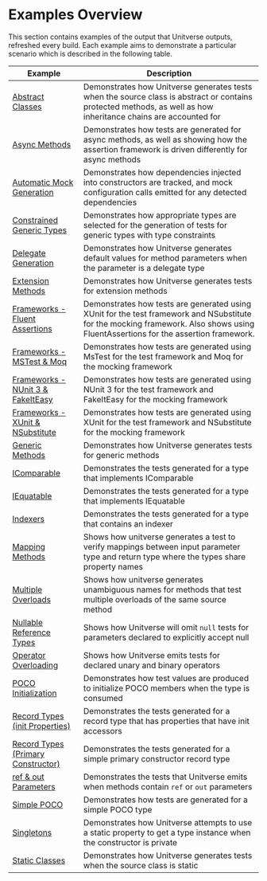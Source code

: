 ﻿# Examples Overview
This section contains examples of the output that Unitverse outputs, refreshed every build. Each example aims to demonstrate a particular scenario which is described in the following table.

| Example | Description |
| --- | --- |
| [Abstract Classes](AbstractClass.md) | Demonstrates how Unitverse generates tests when the source class is abstract or contains protected methods, as well as how inheritance chains are accounted for |
| [Async Methods](AsyncMethod.md) | Demonstrates how tests are generated for async methods, as well as showing how the assertion framework is driven differently for async methods |
| [Automatic Mock Generation](AutomaticMockGeneration.md) | Demonstrates how dependencies injected into constructors are tracked, and mock configuration calls emitted for any detected dependencies |
| [Constrained Generic Types](ConstrainedGenericType.md) | Demonstrates how appropriate types are selected for the generation of tests for generic types with type constraints |
| [Delegate Generation](DelegateGeneration.md) | Demonstrates how Unitverse generates default values for method parameters when the parameter is a delegate type |
| [Extension Methods](ExtensionMethod.md) | Demonstrates how Unitverse generates tests for extension methods |
| [Frameworks - Fluent Assertions](FrameworksFluentAssertions.md) | Demonstrates how tests are generated using XUnit for the test framework and NSubstitute for the mocking framework. Also shows using FluentAssertions for the assertion framework. |
| [Frameworks - MSTest & Moq](FrameworksMsTestMoq.md) | Demonstrates how tests are generated using MsTest for the test framework and Moq for the mocking framework |
| [Frameworks - NUnit 3 & FakeItEasy](FrameworksNUnitFakeItEasy.md) | Demonstrates how tests are generated using NUnit 3 for the test framework and FakeItEasy for the mocking framework |
| [Frameworks - XUnit & NSubstitute](FrameworksXUnitNSubstitute.md) | Demonstrates how tests are generated using XUnit for the test framework and NSubstitute for the mocking framework |
| [Generic Methods](GenericMethod.md) | Demonstrates how Unitverse generates tests for generic methods |
| [IComparable](IComparableTests.md) | Demonstrates the tests generated for a type that implements IComparable |
| [IEquatable](IEquatableTests.md) | Demonstrates the tests generated for a type that implements IEquatable |
| [Indexers](IndexerTests.md) | Demonstrates the tests generated for a type that contains an indexer |
| [Mapping Methods](MappingMethod.md) | Shows how unitverse generates a test to verify mappings between input parameter type and return type where the types share property names |
| [Multiple Overloads](MultipleOverloads.md) | Shows how unitverse generates unambiguous names for methods that test multiple overloads of the same source method |
| [Nullable Reference Types](NullableReferenceTypes.md) | Shows how Unitverse will omit `null` tests for parameters declared to explicitly accept null |
| [Operator Overloading](OperatorOverloading.md) | Shows how Unitverse emits tests for declared unary and binary operators |
| [POCO Initialization](PocoInitialization.md) | Demonstrates how test values are produced to initialize POCO members when the type is consumed |
| [Record Types (init Properties)](RecordTypeInitProperties.md) | Demonstrates the tests generated for a record type that has properties that have init accessors |
| [Record Types (Primary Constructor)](RecordTypesPrimaryConstructor.md) | Demonstrates the tests generated for a simple primary constructor record type |
| [ref & out Parameters](RefAndOutParameters.md) | Demonstrates the tests that Unitverse emits when methods contain `ref` or `out` parameters |
| [Simple POCO](SimplePoco.md) | Demonstrates how tests are generated for a simple POCO type |
| [Singletons](Singleton.md) | Demonstrates how Unitverse attempts to use a static property to get a type instance when the constructor is private |
| [Static Classes](StaticClass.md) | Demonstrates how Unitverse generates tests when the source class is static |
